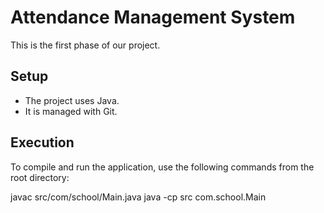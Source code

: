 # Attendance Management System

This is the first phase of our project.

## Setup

* The project uses Java.
* It is managed with Git.

## Execution

To compile and run the application, use the following commands from the root directory:

javac src/com/school/Main.java
java -cp src com.school.Main